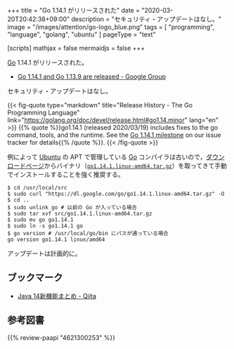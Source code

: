 +++
title = "Go 1.14.1 がリリースされた"
date =  "2020-03-20T20:42:38+09:00"
description = "セキュリティ・アップデートはなし。"
image = "/images/attention/go-logo_blue.png"
tags  = [ "programming", "language", "golang", "ubuntu" ]
pageType = "text"

[scripts]
  mathjax = false
  mermaidjs = false
+++

[Go] 1.14.1 がリリースされた。

- [Go 1.14.1 and Go 1.13.9 are released - Google Group](https://groups.google.com/forum/#!topic/golang-announce/Ix2U_8WWmXo)

セキュリティ・アップデートはなし。

{{< fig-quote type="markdown" title="Release History - The Go Programming Language" link="https://golang.org/doc/devel/release.html#go1.14.minor" lang="en" >}}
{{% quote %}}go1.14.1 (released 2020/03/19) includes fixes to the go command, tools, and the runtime. See the [Go 1.14.1 milestone](https://github.com/golang/go/issues?q=milestone%3AGo1.14.1+label%3ACherryPickApproved) on our issue tracker for details{{% /quote %}}.
{{< /fig-quote >}}

例によって [Ubuntu] の APT で管理している [Go] コンパイラは古いので，[ダウンロードページ](https://golang.org/dl/ "Downloads - The Go Programming Language")からバイナリ（[`go1.14.1.linux-amd64.tar.gz`](https://dl.google.com/go/go1.14.1.linux-amd64.tar.gz)）を取ってきて手動でインストールすることを強く推奨する。

```text
$ cd /usr/local/src
$ sudo curl "https://dl.google.com/go/go1.14.1.linux-amd64.tar.gz" -O
$ cd ..
$ sudo unlink go # 以前の Go が入っている場合
$ sudo tar xvf src/go1.14.1.linux-amd64.tar.gz
$ sudo mv go go1.14.1
$ sudo ln -s go1.14.1 go
$ go version # /usr/local/go/bin にパスが通っている場合
go version go1.14.1 linux/amd64
```

アップデートは計画的に。

## ブックマーク

- [Java 14新機能まとめ - Qiita](https://qiita.com/nowokay/items/ec85d97a7cecaaac8123)

[Go]: https://golang.org/ "The Go Programming Language"
[Go 言語]: https://golang.org/ "The Go Programming Language"
[Ubuntu]: https://www.ubuntu.com/ "The leading operating system for PCs, IoT devices, servers and the cloud | Ubuntu"

## 参考図書

{{% review-paapi "4621300253" %}} <!-- プログラミング言語Go -->

